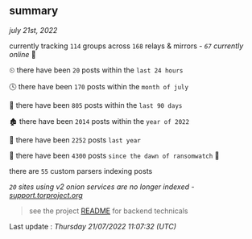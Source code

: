 
## summary
_july 21st, 2022_

currently tracking `114` groups across `168` relays & mirrors - _`67` currently online_ 📡

⏲ there have been `20` posts within the `last 24 hours`

🕓 there have been `170` posts within the `month of july`

📅 there have been `805` posts within the `last 90 days`

🏚 there have been `2014` posts within the `year of 2022`

🚀 there have been `2252` posts `last year`

🦕 there have been `4300` posts `since the dawn of ransomwatch` 🐣

there are `55` custom parsers indexing posts

_`20` sites using v2 onion services are no longer indexed - [support.torproject.org](https://support.torproject.org/onionservices/v2-deprecation/)_

> see the project [README](https://github.com/jmousqueton/ransomwatch#readme) for backend technicals



Last update : _Thursday 21/07/2022 11:07:32 (UTC)_

